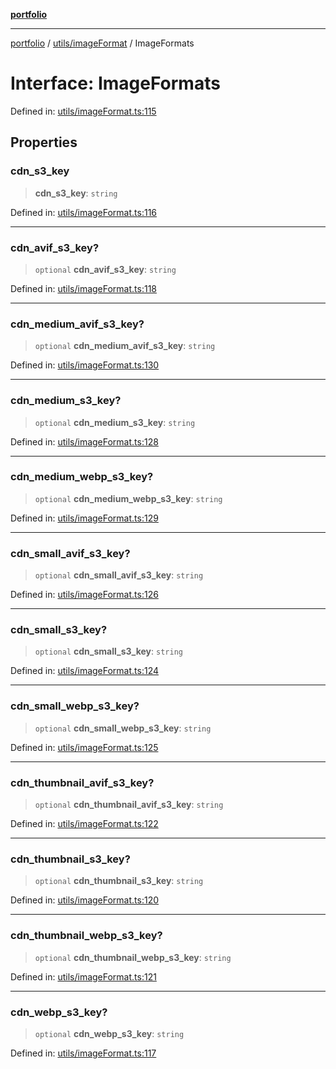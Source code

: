 [**portfolio**](../../../README.md)

***

[portfolio](../../../modules.md) / [utils/imageFormat](../README.md) / ImageFormats

# Interface: ImageFormats

Defined in: [utils/imageFormat.ts:115](https://github.com/tnorlund/Portfolio/blob/4045a4b00e7c97bc89855da6cc7c41d42368f046/portfolio/utils/imageFormat.ts#L115)

## Properties

### cdn\_s3\_key

> **cdn\_s3\_key**: `string`

Defined in: [utils/imageFormat.ts:116](https://github.com/tnorlund/Portfolio/blob/4045a4b00e7c97bc89855da6cc7c41d42368f046/portfolio/utils/imageFormat.ts#L116)

***

### cdn\_avif\_s3\_key?

> `optional` **cdn\_avif\_s3\_key**: `string`

Defined in: [utils/imageFormat.ts:118](https://github.com/tnorlund/Portfolio/blob/4045a4b00e7c97bc89855da6cc7c41d42368f046/portfolio/utils/imageFormat.ts#L118)

***

### cdn\_medium\_avif\_s3\_key?

> `optional` **cdn\_medium\_avif\_s3\_key**: `string`

Defined in: [utils/imageFormat.ts:130](https://github.com/tnorlund/Portfolio/blob/4045a4b00e7c97bc89855da6cc7c41d42368f046/portfolio/utils/imageFormat.ts#L130)

***

### cdn\_medium\_s3\_key?

> `optional` **cdn\_medium\_s3\_key**: `string`

Defined in: [utils/imageFormat.ts:128](https://github.com/tnorlund/Portfolio/blob/4045a4b00e7c97bc89855da6cc7c41d42368f046/portfolio/utils/imageFormat.ts#L128)

***

### cdn\_medium\_webp\_s3\_key?

> `optional` **cdn\_medium\_webp\_s3\_key**: `string`

Defined in: [utils/imageFormat.ts:129](https://github.com/tnorlund/Portfolio/blob/4045a4b00e7c97bc89855da6cc7c41d42368f046/portfolio/utils/imageFormat.ts#L129)

***

### cdn\_small\_avif\_s3\_key?

> `optional` **cdn\_small\_avif\_s3\_key**: `string`

Defined in: [utils/imageFormat.ts:126](https://github.com/tnorlund/Portfolio/blob/4045a4b00e7c97bc89855da6cc7c41d42368f046/portfolio/utils/imageFormat.ts#L126)

***

### cdn\_small\_s3\_key?

> `optional` **cdn\_small\_s3\_key**: `string`

Defined in: [utils/imageFormat.ts:124](https://github.com/tnorlund/Portfolio/blob/4045a4b00e7c97bc89855da6cc7c41d42368f046/portfolio/utils/imageFormat.ts#L124)

***

### cdn\_small\_webp\_s3\_key?

> `optional` **cdn\_small\_webp\_s3\_key**: `string`

Defined in: [utils/imageFormat.ts:125](https://github.com/tnorlund/Portfolio/blob/4045a4b00e7c97bc89855da6cc7c41d42368f046/portfolio/utils/imageFormat.ts#L125)

***

### cdn\_thumbnail\_avif\_s3\_key?

> `optional` **cdn\_thumbnail\_avif\_s3\_key**: `string`

Defined in: [utils/imageFormat.ts:122](https://github.com/tnorlund/Portfolio/blob/4045a4b00e7c97bc89855da6cc7c41d42368f046/portfolio/utils/imageFormat.ts#L122)

***

### cdn\_thumbnail\_s3\_key?

> `optional` **cdn\_thumbnail\_s3\_key**: `string`

Defined in: [utils/imageFormat.ts:120](https://github.com/tnorlund/Portfolio/blob/4045a4b00e7c97bc89855da6cc7c41d42368f046/portfolio/utils/imageFormat.ts#L120)

***

### cdn\_thumbnail\_webp\_s3\_key?

> `optional` **cdn\_thumbnail\_webp\_s3\_key**: `string`

Defined in: [utils/imageFormat.ts:121](https://github.com/tnorlund/Portfolio/blob/4045a4b00e7c97bc89855da6cc7c41d42368f046/portfolio/utils/imageFormat.ts#L121)

***

### cdn\_webp\_s3\_key?

> `optional` **cdn\_webp\_s3\_key**: `string`

Defined in: [utils/imageFormat.ts:117](https://github.com/tnorlund/Portfolio/blob/4045a4b00e7c97bc89855da6cc7c41d42368f046/portfolio/utils/imageFormat.ts#L117)
